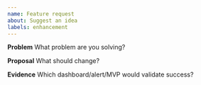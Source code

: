 ```yaml
---
name: Feature request
about: Suggest an idea
labels: enhancement
---
```


**Problem**
What problem are you solving?

**Proposal**
What should change?

**Evidence**
Which dashboard/alert/MVP would validate success?

